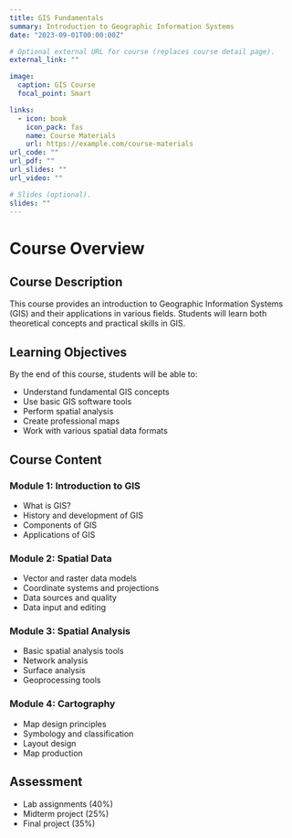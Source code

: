 ```yaml
---
title: GIS Fundamentals
summary: Introduction to Geographic Information Systems
date: "2023-09-01T00:00:00Z"

# Optional external URL for course (replaces course detail page).
external_link: ""

image:
  caption: GIS Course
  focal_point: Smart

links:
  - icon: book
    icon_pack: fas
    name: Course Materials
    url: https://example.com/course-materials
url_code: ""
url_pdf: ""
url_slides: ""
url_video: ""

# Slides (optional).
slides: ""
---
```


# Course Overview

## Course Description
This course provides an introduction to Geographic Information Systems (GIS) and their applications in various fields. Students will learn both theoretical concepts and practical skills in GIS.

## Learning Objectives
By the end of this course, students will be able to:
- Understand fundamental GIS concepts
- Use basic GIS software tools
- Perform spatial analysis
- Create professional maps
- Work with various spatial data formats

## Course Content

### Module 1: Introduction to GIS
- What is GIS?
- History and development of GIS
- Components of GIS
- Applications of GIS

### Module 2: Spatial Data
- Vector and raster data models
- Coordinate systems and projections
- Data sources and quality
- Data input and editing

### Module 3: Spatial Analysis
- Basic spatial analysis tools
- Network analysis
- Surface analysis
- Geoprocessing tools

### Module 4: Cartography
- Map design principles
- Symbology and classification
- Layout design
- Map production

## Assessment
- Lab assignments (40%)
- Midterm project (25%)
- Final project (35%)
